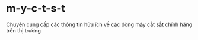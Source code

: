 # m-y-c-t-s-t
Chuyên cung cấp các thông tin hữu ích về các dòng máy cắt sắt chính hãng trên thị trường

